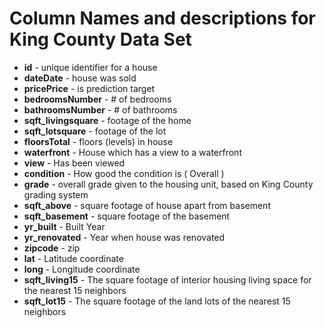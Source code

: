# Column Names and descriptions for King County Data Set

- **id** - unique identifier for a house
- **dateDate** - house was sold
- **pricePrice** - is prediction target
- **bedroomsNumber** - # of bedrooms
- **bathroomsNumber** - # of bathrooms
- **sqft_livingsquare** - footage of the home
- **sqft_lotsquare** - footage of the lot
- **floorsTotal** - floors (levels) in house
- **waterfront** - House which has a view to a waterfront
- **view** - Has been viewed
- **condition** - How good the condition is ( Overall )
- **grade** - overall grade given to the housing unit, based on King County grading system
- **sqft_above** - square footage of house apart from basement
- **sqft_basement** - square footage of the basement
- **yr_built** - Built Year
- **yr_renovated** - Year when house was renovated
- **zipcode** - zip
- **lat** - Latitude coordinate
- **long** - Longitude coordinate
- **sqft_living15** - The square footage of interior housing living space for the nearest 15 neighbors
- **sqft_lot15** - The square footage of the land lots of the nearest 15 neighbors
